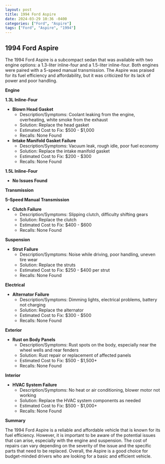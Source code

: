 ```yaml
---
layout: post
title: 1994 Ford Aspire
date: 2024-03-29 10:36 -0400
categories: ["Ford", "Aspire"]
tags: ["Ford", "Aspire", "1994"]
---
```

## 1994 Ford Aspire

The 1994 Ford Aspire is a subcompact sedan that was available with two engine options: a 1.3-liter inline-four and a 1.5-liter inline-four. Both engines were paired with a 5-speed manual transmission. The Aspire was praised for its fuel efficiency and affordability, but it was criticized for its lack of power and poor handling.

**Engine**

**1.3L Inline-Four**

* **Blown Head Gasket**
  * Description/Symptoms: Coolant leaking from the engine, overheating, white smoke from the exhaust
  * Solution: Replace the head gasket
  * Estimated Cost to Fix: $500 - $1,000
  * Recalls: None Found
* **Intake Manifold Gasket Failure**
  * Description/Symptoms: Vacuum leak, rough idle, poor fuel economy
  * Solution: Replace the intake manifold gasket
  * Estimated Cost to Fix: $200 - $300
  * Recalls: None Found

**1.5L Inline-Four**

* **No Issues Found**

**Transmission**

**5-Speed Manual Transmission**

* **Clutch Failure**
  * Description/Symptoms: Slipping clutch, difficulty shifting gears
  * Solution: Replace the clutch
  * Estimated Cost to Fix: $400 - $600
  * Recalls: None Found

**Suspension**

* **Strut Failure**
  * Description/Symptoms: Noise while driving, poor handling, uneven tire wear
  * Solution: Replace the struts
  * Estimated Cost to Fix: $250 - $400 per strut
  * Recalls: None Found

**Electrical**

* **Alternator Failure**
  * Description/Symptoms: Dimming lights, electrical problems, battery not charging
  * Solution: Replace the alternator
  * Estimated Cost to Fix: $300 - $500
  * Recalls: None Found

**Exterior**

* **Rust on Body Panels**
  * Description/Symptoms: Rust spots on the body, especially near the wheel wells and rear fenders
  * Solution: Rust repair or replacement of affected panels
  * Estimated Cost to Fix: $500 - $1,500+
  * Recalls: None Found

**Interior**

* **HVAC System Failure**
  * Description/Symptoms: No heat or air conditioning, blower motor not working
  * Solution: Replace the HVAC system components as needed
  * Estimated Cost to Fix: $500 - $1,000+
  * Recalls: None Found

**Summary**

The 1994 Ford Aspire is a reliable and affordable vehicle that is known for its fuel efficiency. However, it is important to be aware of the potential issues that can arise, especially with the engine and suspension. The cost of repairs can vary depending on the severity of the issue and the specific parts that need to be replaced. Overall, the Aspire is a good choice for budget-minded drivers who are looking for a basic and efficient vehicle.
